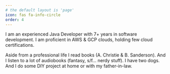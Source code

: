 ```yaml
---
# the default layout is 'page'
icon: fas fa-info-circle
order: 4
---
```


I am an experienced Java Developer with 7+ years in software development. I am proficient in AWS & GCP clouds, holding few cloud certifications.

Aside from a professional life I read books (A. Christie & B. Sanderson).
And I listen to a lot of audiobooks (fantasy, s/f... nerdy stuff).
I have two dogs.
And I do some DIY project at home or with my father-in-law.
